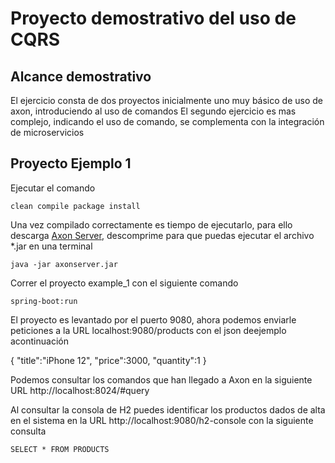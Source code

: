 Proyecto demostrativo del uso de CQRS
=====================================

## Alcance demostrativo
El ejercicio consta de dos proyectos inicialmente uno muy básico de uso de axon, introduciendo al uso de comandos
El segundo ejercicio es mas complejo, indicando el uso de comando, se complementa con la integración de microservicios

## Proyecto Ejemplo 1

Ejecutar el comando

```
clean compile package install
```


Una vez compilado correctamente es tiempo de ejecutarlo, para ello descarga  [Axon Server](https://developer.axoniq.io/download#), descomprime para que puedas ejecutar el archivo *.jar en una terminal

```
java -jar axonserver.jar
```


Correr el proyecto example_1 con el siguiente comando 

```
spring-boot:run
```

El proyecto es levantado por el puerto 9080, ahora podemos enviarle peticiones a la URL localhost:9080/products con el json deejemplo acontinuación

{
    "title":"iPhone 12",
    "price":3000,
    "quantity":1
}

Podemos consultar los comandos que han llegado a Axon en la siguiente URL http://localhost:8024/#query

Al consultar la consola de H2 puedes identificar los productos dados de alta en el sistema en la URL http://localhost:9080/h2-console con la siguiente consulta

```
SELECT * FROM PRODUCTS 
```

